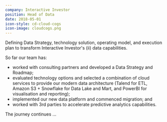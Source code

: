 ```yaml
---
company: Interactive Investor
position: Head of Data
date: 2018-05-01
icon-style: cd-cloud-cogs
icon-image: cloudcogs.png
---
```

Defining Data Strategy, technology solution, operating model, and execution plan to transform Interactive Investor's (ii) data capabilities.

So far our team has:

* worked with consulting partners and developed a Data Strategy and Roadmap;
* evaluated technology options and selected a combination of cloud services to provide our modern data architecture (Talend for ETL, Amazon S3 + Snowflake for Data Lake and Mart, and PowerBI for visualisation and reporting);
* implemented our new data platform and commenced migration; and
* worked with 3rd parties to accelerate predictive analytics capabilities.

The journey continues ...
